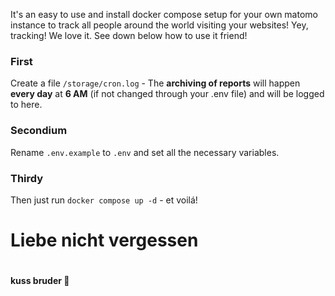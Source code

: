 It's an easy to use and install docker compose setup for your own
matomo instance to track all people around the world visiting your
websites! Yey, tracking! We love it. See down below how to use it friend!

### First

Create a file `/storage/cron.log` - The **archiving of
reports** will happen **every day** at **6 AM** (if not changed through
your .env file) and will be logged to here.

### Secondium

Rename `.env.example` to `.env` and set all the necessary variables.

### Thirdy

Then just run `docker compose up -d` - et voilá!

#

#

# Liebe nicht vergessen

#

**kuss bruder 💋**
